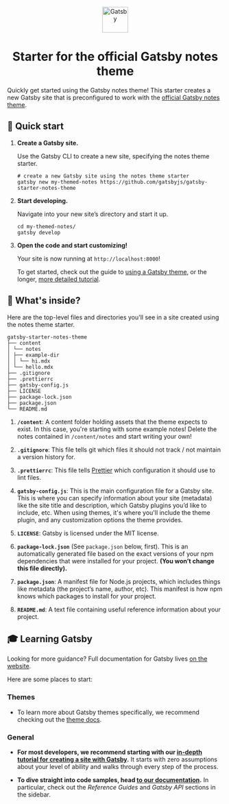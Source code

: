 <p align="center">
  <a href="https://www.gatsbyjs.org">
    <img alt="Gatsby" src="https://www.gatsbyjs.org/monogram.svg" width="60" />
  </a>
</p>
<h1 align="center">
  Starter for the official Gatsby notes theme
</h1>

Quickly get started using the Gatsby notes theme! This starter creates a new Gatsby site that is preconfigured to work with the [official Gatsby notes theme](https://www.npmjs.com/package/gatsby-theme-notes).

## 🚀 Quick start

1.  **Create a Gatsby site.**

    Use the Gatsby CLI to create a new site, specifying the notes theme starter.

    ```shell
    # create a new Gatsby site using the notes theme starter
    gatsby new my-themed-notes https://github.com/gatsbyjs/gatsby-starter-notes-theme
    ```

2.  **Start developing.**

    Navigate into your new site’s directory and start it up.

    ```shell
    cd my-themed-notes/
    gatsby develop
    ```

3.  **Open the code and start customizing!**

    Your site is now running at `http://localhost:8000`!

    To get started, check out the guide to [using a Gatsby theme](http://gatsbyjs.org/docs/themes/using-a-gatsby-theme), or the longer, [more detailed tutorial](http://gatsbyjs.org/tutorial/using-a-theme).

## 🧐 What's inside?

Here are the top-level files and directories you'll see in a site created using the notes theme starter.

```
gatsby-starter-notes-theme
├── content
│ └── notes
│ ├── example-dir
│ │ └── hi.mdx
│ └── hello.mdx
├── .gitignore
├── .prettierrc
├── gatsby-config.js
├── LICENSE
├── package-lock.json
├── package.json
└── README.md
```

1.  **`/content`**: A content folder holding assets that the theme expects to exist. In this case, you're starting with some example notes! Delete the notes contained in `/content/notes` and start writing your own!

2.  **`.gitignore`**: This file tells git which files it should not track / not maintain a version history for.

3.  **`.prettierrc`**: This file tells [Prettier](https://prettier.io/) which configuration it should use to lint files.

4.  **`gatsby-config.js`**: This is the main configuration file for a Gatsby site. This is where you can specify information about your site (metadata) like the site title and description, which Gatsby plugins you’d like to include, etc. When using themes, it's where you'll include the theme plugin, and any customization options the theme provides.

5.  **`LICENSE`**: Gatsby is licensed under the MIT license.

6.  **`package-lock.json`** (See `package.json` below, first). This is an automatically generated file based on the exact versions of your npm dependencies that were installed for your project. **(You won’t change this file directly).**

7.  **`package.json`**: A manifest file for Node.js projects, which includes things like metadata (the project’s name, author, etc). This manifest is how npm knows which packages to install for your project.

8.  **`README.md`**: A text file containing useful reference information about your project.

## 🎓 Learning Gatsby

Looking for more guidance? Full documentation for Gatsby lives [on the website](https://www.gatsbyjs.org/).

Here are some places to start:

### Themes

- To learn more about Gatsby themes specifically, we recommend checking out the [theme docs](https://www.gatsbyjs.org/docs/themes/).

### General

- **For most developers, we recommend starting with our [in-depth tutorial for creating a site with Gatsby](https://www.gatsbyjs.org/tutorial/).** It starts with zero assumptions about your level of ability and walks through every step of the process.

- **To dive straight into code samples, head [to our documentation](https://www.gatsbyjs.org/docs/).** In particular, check out the _Reference Guides_ and _Gatsby API_ sections in the sidebar.
